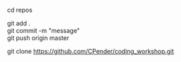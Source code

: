 cd repos 
  
git add .  
git commit -m "message"  
git push origin master  
  
git clone https://github.com/CPender/coding_workshop.git
